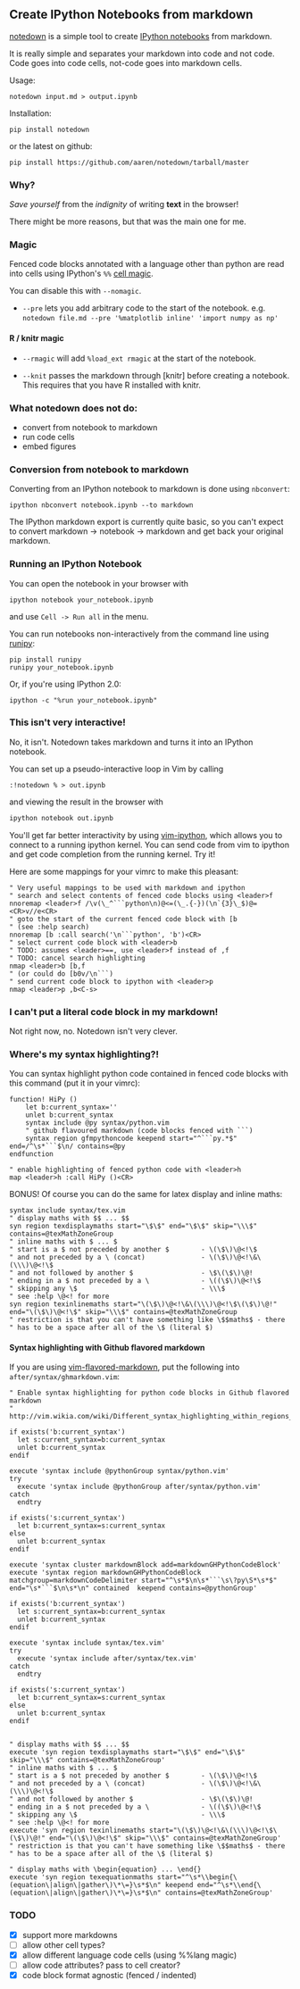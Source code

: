 Create IPython Notebooks from markdown
--------------------------------------

[notedown] is a simple tool to create [IPython notebooks][ipython]
from markdown.

[ipython]: http://www.ipython.org/notebook
[notedown]: http://github.com/aaren/notedown

It is really simple and separates your markdown into code and not
code. Code goes into code cells, not-code goes into markdown cells.

Usage:

    notedown input.md > output.ipynb

Installation:

    pip install notedown

or the latest on github:

    pip install https://github.com/aaren/notedown/tarball/master


### Why?

*Save yourself* from the *indignity* of writing **text** in the browser!

There might be more reasons, but that was the main one for me.


### Magic

Fenced code blocks annotated with a language other than python are
read into cells using IPython's `%%` [cell magic][].

[cell magic]: http://nbviewer.ipython.org/github/ipython/ipython/blob/1.x/examples/notebooks/Cell%20Magics.ipynb

You can disable this with `--nomagic`.

- `--pre` lets you add arbitrary code to the start of the notebook.
  e.g. `notedown file.md --pre '%matplotlib inline' 'import numpy as np'`

#### R / knitr magic

- `--rmagic` will add `%load_ext rmagic` at the start of the notebook.

- `--knit` passes the markdown through [knitr] before creating a
  notebook. This requires that you have R installed with knitr.


### What notedown does **not** do:

- convert from notebook to markdown
- run code cells
- embed figures


### Conversion from notebook to markdown

Converting from an IPython notebook to markdown is done using
`nbconvert`:

    ipython nbconvert notebook.ipynb --to markdown

The IPython markdown export is currently quite basic, so you can't
expect to convert markdown -> notebook -> markdown and get back your
original markdown.


### Running an IPython Notebook

You can open the notebook in your browser with

    ipython notebook your_notebook.ipynb

and use `Cell -> Run all` in the menu.

You can run notebooks non-interactively from the command line using
[runipy]:

    pip install runipy
    runipy your_notebook.ipynb

Or, if you're using IPython 2.0:

    ipython -c "%run your_notebook.ipynb"

[runipy]: https://github.com/paulgb/runipy


### This isn't very interactive!

No, it isn't. Notedown takes markdown and turns it into an IPython
notebook.

You can set up a pseudo-interactive loop in Vim by calling

```viml
:!notedown % > out.ipynb
```

and viewing the result in the browser with

```bash
ipython notebook out.ipynb
```

You'll get far better interactivity by using [vim-ipython],
which allows you to connect to a running ipython kernel. You can
send code from vim to ipython and get code completion from the
running kernel. Try it!

[vim-ipython]: http://www.github.com/ivanov/vim-ipython

Here are some mappings for your vimrc to make this pleasant:
    
```viml
" Very useful mappings to be used with markdown and ipython
" search and select contents of fenced code blocks using <leader>f
nnoremap <leader>f /\v(\_^```python\n)@<=(\_.{-})(\n`{3}\_$)@=<CR>v//e<CR>
" goto the start of the current fenced code block with [b
" (see :help search)
nnoremap [b :call search('\n```python', 'b')<CR>
" select current code block with <leader>b
" TODO: assumes <leader>==, use <leader>f instead of ,f
" TODO: cancel search highlighting
nmap <leader>b [b,f
" (or could do [b0v/\n```)
" send current code block to ipython with <leader>p
nmap <leader>p ,b<C-s>
```

### I can't put a literal code block in my markdown!

Not right now, no. Notedown isn't very clever.


### Where's my syntax highlighting?!

You can syntax highlight python code contained in fenced code blocks
with this command (put it in your vimrc):

```viml
function! HiPy ()
    let b:current_syntax=''
    unlet b:current_syntax
    syntax include @py syntax/python.vim
    " github flavoured markdown (code blocks fenced with ```)
    syntax region gfmpythoncode keepend start="^```py.*$" end=/^\s*```$\n/ contains=@py
endfunction

" enable highlighting of fenced python code with <leader>h
map <leader>h :call HiPy ()<CR>
```

BONUS! Of course you can do the same for latex display and inline maths:

```viml
syntax include syntax/tex.vim
" display maths with $$ ... $$
syn region texdisplaymaths start="\$\$" end="\$\$" skip="\\\$" contains=@texMathZoneGroup
" inline maths with $ ... $
" start is a $ not preceded by another $        - \(\$\)\@<!\$
" and not preceded by a \ (concat)              - \(\$\)\@<!\&\(\\\)\@<!\$
" and not followed by another $                 - \$\(\$\)\@!
" ending in a $ not preceded by a \             - \((\$\)\@<!\$
" skipping any \$                               - \\\$
" see :help \@<! for more
syn region texinlinemaths start="\(\$\)\@<!\&\(\\\)\@<!\$\(\$\)\@!" end="\(\$\)\@<!\$" skip="\\\$" contains=@texMathZoneGroup
" restriction is that you can't have something like \$$maths$ - there
" has to be a space after all of the \$ (literal $)
```

#### Syntax highlighting with Github flavored markdown

If you are using [vim-flavored-markdown], put the following into
``after/syntax/ghmarkdown.vim``:

```viml
" Enable syntax highlighting for python code blocks in Github flavored markdown
" http://vim.wikia.com/wiki/Different_syntax_highlighting_within_regions_of_a_file

if exists('b:current_syntax')
  let s:current_syntax=b:current_syntax
  unlet b:current_syntax
endif

execute 'syntax include @pythonGroup syntax/python.vim'
try
  execute 'syntax include @pythonGroup after/syntax/python.vim'
catch
  endtry

if exists('s:current_syntax')
  let b:current_syntax=s:current_syntax
else
  unlet b:current_syntax
endif

execute 'syntax cluster markdownBlock add=markdownGHPythonCodeBlock'
execute 'syntax region markdownGHPythonCodeBlock matchgroup=markdownCodeDelimiter start="^\s*$\n\s*```\s\?py\S*\s*$" end="\s*```$\n\s*\n" contained  keepend contains=@pythonGroup' 

if exists('b:current_syntax')
  let s:current_syntax=b:current_syntax
  unlet b:current_syntax
endif

execute 'syntax include syntax/tex.vim'
try
  execute 'syntax include after/syntax/tex.vim'
catch
  endtry

if exists('s:current_syntax')
  let b:current_syntax=s:current_syntax
else
  unlet b:current_syntax
endif


" display maths with $$ ... $$
execute 'syn region texdisplaymaths start="\$\$" end="\$\$" skip="\\\$" contains=@texMathZoneGroup'
" inline maths with $ ... $
" start is a $ not preceded by another $        - \(\$\)\@<!\$
" and not preceded by a \ (concat)              - \(\$\)\@<!\&\(\\\)\@<!\$
" and not followed by another $                 - \$\(\$\)\@!
" ending in a $ not preceded by a \             - \((\$\)\@<!\$
" skipping any \$                               - \\\$
" see :help \@<! for more
execute 'syn region texinlinemaths start="\(\$\)\@<!\&\(\\\)\@<!\$\(\$\)\@!" end="\(\$\)\@<!\$" skip="\\\$" contains=@texMathZoneGroup'
" restriction is that you can't have something like \$$maths$ - there
" has to be a space after all of the \$ (literal $)

" display maths with \begin{equation} ... \end{}
execute 'syn region texequationmaths start="^\s*\\begin{\(equation\|align\|gather\)\*\=}\s*$\n" keepend end="^\s*\\end{\(equation\|align\|gather\)\*\=}\s*$\n" contains=@texMathZoneGroup'

```

[vim-flavored-markdown]: https://github.com/jtratner/vim-flavored-markdown

### TODO

- [x] support more markdowns
- [ ] allow other cell types?
- [x] allow different language code cells (using %%lang magic)
- [ ] allow code attributes? pass to cell creator?
- [x] code block format agnostic (fenced / indented)
